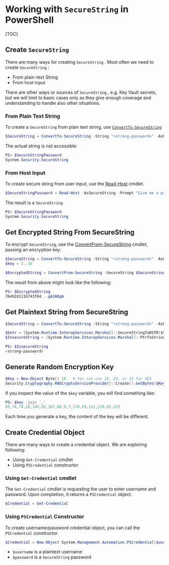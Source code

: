 # Working with `SecureString` in PowerShell

[TOC]

## Create `SecureString`

There are many ways for creating `SecureString` . Most often we need to create `SecureString` :

- From plain-text String
- From host input

There are other ways or sources of `SecureString` , e.g. Key Vault secrets, but we will limit to basic cases only as they give enough coverage and understanding to handle also other situations.

### From Plain Text String

To create a `SecureString` from plain text string, use [`ConvertTo-SecureString`](https://docs.microsoft.com/en-us/powershell/module/microsoft.powershell.security/convertto-securestring)

```powershell
$SecureString = ConvertTo-SecureString -String "<strong-password>" -AsPlainText -Force
```

The actual string is not accessible:

```powershell
PS> $SecureStringPassword
System.Security.SecureString
```

### From Host Input

To create secure string from user input, use the [Read-Host](https://docs.microsoft.com/en-us/powershell/module/microsoft.powershell.utility/read-host) cmdlet.

```powershell
$SecureStringPassword = Read-Host -AsSecureString -Prompt "Give me a password"
```

The result is a `SecureString`

```powershell
PS> $SecureStringPassword
System.Security.SecureString
```

## Get Encrypted String From SecureString

To encrypt `SecureString`, use the [ConvertFrom-SecureString](https://docs.microsoft.com/en-us/powershell/module/microsoft.powershell.security/convertfrom-securestring) cmdlet, passing an encryption key:

```powershell
$SecureString = ConvertTo-SecureString -String "<strong-password>" -AsPlainText -Force
$key = 1..16

$EncryptedString = ConvertFrom-SecureString -SecureString $SecureString -Key $key
```

The result from above might look like the following:

```powershell
PS> $EncryptedString
76492d1116743f04...gA2ADgA
```



## Get Plaintext String from SecureString

```powershell
$SecureString = ConvertTo-SecureString -String "<strong-password>" -AsPlainText -Force

$bstr = [System.Runtime.InteropServices.Marshal]::SecureStringToBSTR($SecureString)
$InsecureString = [System.Runtime.InteropServices.Marshal]::PtrToStringAuto($bstr)
```



```powershell
PS> $InsecureString
<strong-password>
```

## Generate Random Encryption Key

```powershell
$Key = New-Object Byte[] 16   # You can use 16, 24, or 32 for AES
Security.Cryptography.RNGCryptoServiceProvider]::Create().GetBytes($Key)
```

If you inspect the value of the `$key` variable, you will find something like:

```powershell
PS> $key -join ','
89,74,74,16,145,92,107,80,9,7,170,63,121,210,85,225
```

Each time you generate a key, the content of the key will be different.

## Create Credential Object

There are many ways to create a credential object. We are exploring following:

* Using `Get-Credential` cmdlet
* Using `PSCredential` constructor 

### Using `Get-Credential` cmdlet

The `Get-Credential` cmdlet is requesting the user to enter username and password. Upon completion, it returns a `PSCredential` object.

```powershell
$Credential = Get-Credential
```

### Using `PSCredential` Constructor

To create username/password credential object, you can call the `PSCredential` constructor.

```powershell
$Credential = New-Object System.Management.Automation.PSCredential($username, $password)

```

* `$username` is a plaintext username
* `$password` is a `SecureString`  password

